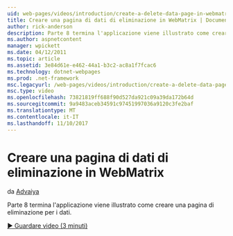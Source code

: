 ```yaml
---
uid: web-pages/videos/introduction/create-a-delete-data-page-in-webmatrix
title: Creare una pagina di dati di eliminazione in WebMatrix | Documenti Microsoft
author: rick-anderson
description: Parte 8 termina l'applicazione viene illustrato come creare una pagina di eliminazione per i dati.
ms.author: aspnetcontent
manager: wpickett
ms.date: 04/12/2011
ms.topic: article
ms.assetid: 3e84d61e-e462-44a1-b3c2-ac8a1f7fcac6
ms.technology: dotnet-webpages
ms.prod: .net-framework
msc.legacyurl: /web-pages/videos/introduction/create-a-delete-data-page-in-webmatrix
msc.type: video
ms.openlocfilehash: 73821819ff688f90d527da921c09a39da172b64d
ms.sourcegitcommit: 9a9483aceb34591c97451997036a9120c3fe2baf
ms.translationtype: MT
ms.contentlocale: it-IT
ms.lasthandoff: 11/10/2017
---
```

<a name="create-a-delete-data-page-in-webmatrix"></a>Creare una pagina di dati di eliminazione in WebMatrix
====================
da [Advaiya](https://twitter.com/Advaiyasolns)

Parte 8 termina l'applicazione viene illustrato come creare una pagina di eliminazione per i dati.

[&#9654; Guardare video (3 minuti)](https://channel9.msdn.com/Blogs/ASP-NET-Site-Videos/create-a-delete-data-page-in-webmatrix)
